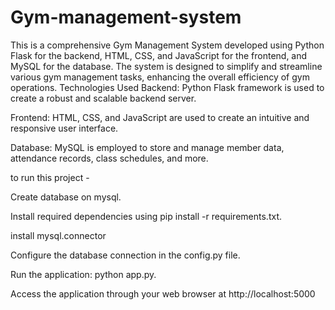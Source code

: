 # Gym-management-system
This is a comprehensive Gym Management System developed using Python Flask for the backend, HTML, CSS, and JavaScript for the frontend, and MySQL for the database. The system is designed to simplify and streamline various gym management tasks, enhancing the overall efficiency of gym operations.
Technologies Used
Backend: Python Flask framework is used to create a robust and scalable backend server.

Frontend: HTML, CSS, and JavaScript are used to create an intuitive and responsive user interface.

Database: MySQL is employed to store and manage member data, attendance records, class schedules, and more.

to run this project -

Create database on mysql.

Install required dependencies using pip install -r requirements.txt.

install mysql.connector

Configure the database connection in the config.py file.

Run the application: python app.py.

Access the application through your web browser at http://localhost:5000
